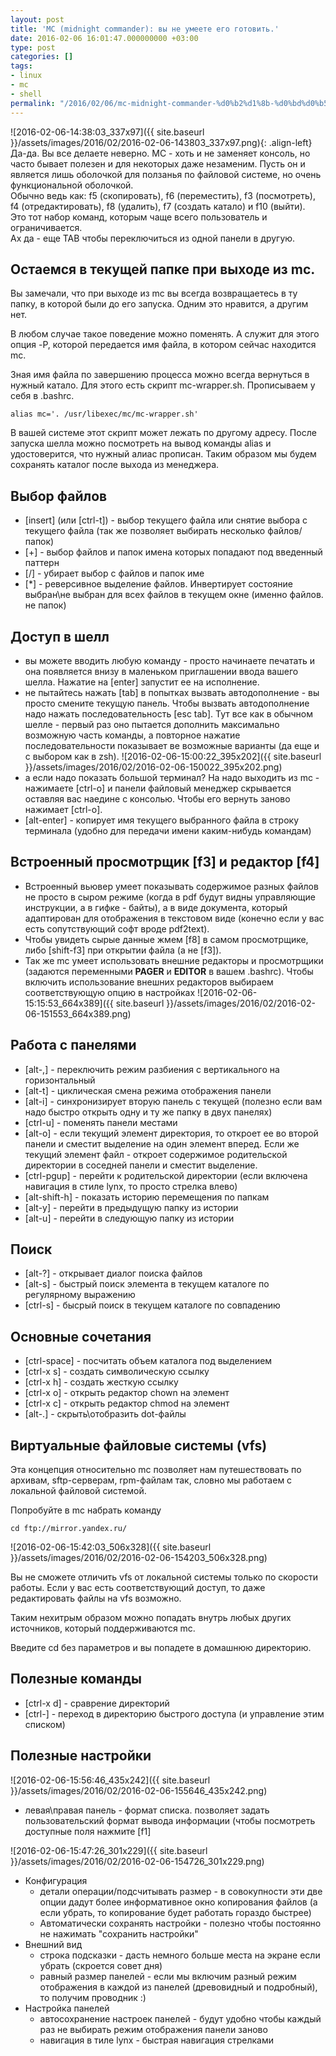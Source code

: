 ```yaml
---
layout: post
title: 'MC (midnight commander): вы не умеете его готовить.'
date: 2016-02-06 16:01:47.000000000 +03:00
type: post
categories: []
tags:
- linux
- mc
- shell
permalink: "/2016/02/06/mc-midnight-commander-%d0%b2%d1%8b-%d0%bd%d0%b5-%d1%83%d0%bc%d0%b5%d0%b5%d1%82%d0%b5-%d0%b5%d0%b3%d0%be-%d0%b3%d0%be%d1%82%d0%be%d0%b2%d0%b8%d1%82%d1%8c/"
---
```

![2016-02-06-14:38:03_337x97]({{ site.baseurl }}/assets/images/2016/02/2016-02-06-143803_337x97.png){: .align-left}
Да-да. Вы все делаете неверно. MC - хоть и не заменяет консоль, но часто бывает полезен и для некоторых даже незаменим. Пусть он и является лишь оболочкой для ползанья по файловой системе, но очень функциональной оболочкой.  
Обычно ведь как: f5 (скопировать), f6 (переместить), f3 (посмотреть), f4 (отредактировать), f8 (удалить), f7 (создать катало) и f10 (выйти).  
Это тот набор команд, которым чаще всего пользователь и ограничивается.  
Ах да - еще TAB чтобы переключиться из одной панели в другую.

## Остаемся в текущей папке при выходе из mc.

Вы замечали, что при выходе из mc вы всегда возвращаетесь в ту папку, в которой были до его запуска. Одним это нравится, а другим нет.

В любом случае такое поведение можно поменять. А служит для этого опция -P, которой передается имя файла, в котором сейчас находится mc.

Зная имя файла по завершению процесса можно всегда вернуться в нужный катало. Для этого есть скрипт mc-wrapper.sh. Прописываем у себя в .bashrc.

```
alias mc='. /usr/libexec/mc/mc-wrapper.sh'
```

В вашей системе этот скрипт может лежать по другому адресу. После запуска шелла можно посмотреть на вывод команды alias и удостоверится, что нужный алиас прописан. Таким образом мы будем сохранять каталог после выхода из менеджера.

## Выбор файлов

- [insert] (или [ctrl-t]) - выбор текущего файла или снятие выбора с текущего файла (так же позволяет выбирать несколько файлов/папок)
- [+] - выбор файлов и папок имена которых попадают под введенный паттерн
- [/] - убирает выбор с файлов и папок име
- [*] - реверсивное выделение файлов. Инвертирует состояние выбран\не выбран для всех файлов в текущем окне (именно файлов. не папок)

## Доступ в шелл

- вы можете вводить любую команду - просто начинаете печатать и она появляется внизу в маленьком приглашении ввода вашего шелла. Нажатие на [enter] запустит ее на исполнение.
- не пытайтесь нажать [tab] в попытках вызвать автодополнение - вы просто смените текущую панель. Чтобы вызвать автодополнение надо нажать последовательность [esc tab]. Тут все как в обычном шелле - первый раз оно пытается дополнить максимально возможную часть команды, а повторное нажатие последовательности показывает ве возможные варианты (да еще и с выбором как в zsh). ![2016-02-06-15:00:22_395x202]({{ site.baseurl }}/assets/images/2016/02/2016-02-06-150022_395x202.png)
- а если надо показать большой терминал? На надо выходить из mc - нажимаете [ctrl-o] и панели файловый менеджер скрывается оставляя вас наедине с консолью. Чтобы его вернуть заново нажимает [ctrl-o].
- [alt-enter] - копирует имя текущего выбранного файла в строку терминала (удобно для передачи имени каким-нибудь командам)

## Встроенный просмотрщик [f3] и редактор [f4]

- Встроенный вьювер умеет показывать содержимое разных файлов не просто в сыром режиме (когда в pdf будут видны управляющие инструкции, а в гифке - байты), а в виде документа, который адаптирован для отображения в текстовом виде (конечно если у вас есть сопутствующий софт вроде pdf2text).
- Чтобы увидеть сырые данные жмем [f8] в самом просмотрщике, либо [shift-f3] при открытии файла (а не [f3]).
- Так же mc умеет использовать внешние редакторы и просмотрщики (задаются переменными **PAGER** и **EDITOR** в вашем .bashrc). Чтобы включить использование внешних редакторов выбираем соответствующую опцию в настройках ![2016-02-06-15:15:53_664x389]({{ site.baseurl }}/assets/images/2016/02/2016-02-06-151553_664x389.png)

## Работа с панелями

- [alt-,] - переключить режим разбиения с вертикального на горизонтальный
- [alt-t] - циклическая смена режима отображения панели
- [alt-i] - синхронизирует вторую панель с текущей (полезно если вам надо быстро открыть одну и ту же папку в двух панелях)
- [ctrl-u] - поменять панели местами
- [alt-o] - если текущий элемент директория, то откроет ее во второй панели и сместит выделение на один элемент вперед. Если же текущий элемент файл - откроет содержимое родительской директории в соседней панели и сместит выделение.
- [ctrl-pgup] - перейти к родительской директории (если включена навигация в стиле lynx, то просто стрелка влево)
- [alt-shift-h] - показать историю перемещения по папкам
- [alt-y] - перейти в предыдущую папку из истории
- [alt-u] - перейти в следующую папку из истории

## Поиск

- [alt-?] - открывает диалог поиска файлов
- [alt-s] - быстрый поиск элемента в текущем каталоге по регулярному выражению
- [ctrl-s] - бысрый поиск в текущем каталоге по совпадению

## Основные сочетания

- [ctrl-space] - посчитать объем каталога под выделением
- [ctrl-x s] - создать символическую ссылку
- [ctrl-x h] - создать жесткую ссылку
- [ctrl-x o] - открыть редактор сhown на элемент
- [ctrl-x c] - открыть редактор chmod на элемент
- [alt-.] - скрыть\отобразить dot-файлы

## Виртуальные файловые системы (vfs)

Эта концепция относительно mc позволяет нам путешествовать по архивам, sftp-серверам, rpm-файлам так, словно мы работаем с локальной файловой системой.

Попробуйте в mc набрать команду

```
cd ftp://mirror.yandex.ru/
```

![2016-02-06-15:42:03_506x328]({{ site.baseurl }}/assets/images/2016/02/2016-02-06-154203_506x328.png)

Вы не сможете отличить vfs от локальной системы только по скорости работы. Если у вас есть соответствующий доступ, то даже редактировать файлы на vfs возможно.

Таким нехитрым образом можно попадать внутрь любых других источников, который поддерживаются mc.

Введите cd без параметров и вы попадете в домашнюю директорию.

## Полезные команды

- [ctrl-x d] - сраврение директорий
- [ctrl-\] - переход в директорию быстрого доступа (и управление этим списком)

## Полезные настройки

![2016-02-06-15:56:46_435x242]({{ site.baseurl }}/assets/images/2016/02/2016-02-06-155646_435x242.png)

- левая\правая панель - формат списка. позволяет задать пользовательский формат вывода информации (чтобы посмотреть доступные поля нажмите [f1]

![2016-02-06-15:47:26_301x229]({{ site.baseurl }}/assets/images/2016/02/2016-02-06-154726_301x229.png)

- Конфигурация
  - детали операции/подсчитывать размер - в совокупности эти две опции дадут более информативное окно копирования файлов (а если убрать, то копирование будет работать гораздо быстрее)
  - Автоматически сохранять настройки - полезно чтобы постоянно не нажимать "сохранить настройки"
- Внешний вид
  - строка подсказки - дасть немного больше места на экране если убрать (скроется совет дня)
  - равный размер панелей - если мы включим разный режим отображения в каждой из панелей (древовидный и подробный), то получим проводник :)
- Настройка панелей
  - автосохранение настроек панелей - будут удобно чтобы каждый раз не выбирать режим отображения панели заново
  - навигация в тиле lynx - быстрая навигация стрелками

 

 

